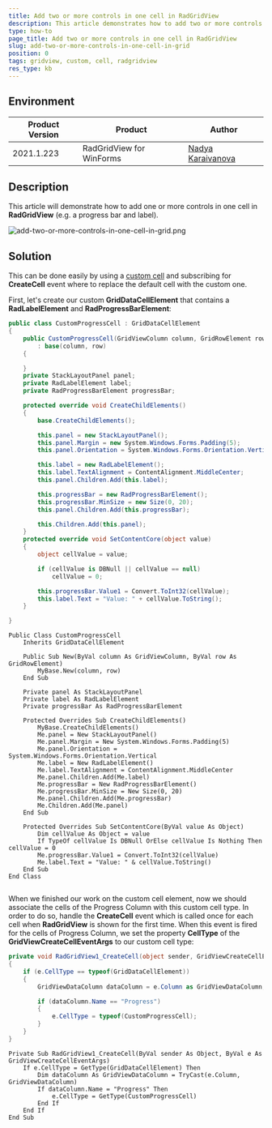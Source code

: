 ```yaml
---
title: Add two or more controls in one cell in RadGridView
description: This article demonstrates how to add two or more controls in one cell in RadGridView
type: how-to
page_title: Add two or more controls in one cell in RadGridView
slug: add-two-or-more-controls-in-one-cell-in-grid
position: 0
tags: gridview, custom, cell, radgridview
res_type: kb
---
```


## Environment
 
|Product Version|Product|Author|
|----|----|----|
|2021.1.223|RadGridView for WinForms|[Nadya Karaivanova](https://www.telerik.com/blogs/author/nadya-karaivanova)|
 
## Description

This article will demonstrate how to add one or more controls in one cell in **RadGridView** (e.g. a progress bar and label).

![add-two-or-more-controls-in-one-cell-in-grid.png](images/add-two-or-more-controls-in-one-cell-in-grid.png)
 
## Solution 

This can be done easily by using a [custom cell](https://docs.telerik.com/devtools/winforms/controls/gridview/cells/creating-custom-cells) and subscribing for **CreateCell** event where to replace the default cell with the custom one.

First, let's create our custom **GridDataCellElement** that contains a **RadLabelElement** and **RadProgressBarElement**:

````C#
public class CustomProgressCell : GridDataCellElement
{
    public CustomProgressCell(GridViewColumn column, GridRowElement row)
        : base(column, row)
    {

    }
    private StackLayoutPanel panel;
    private RadLabelElement label;
    private RadProgressBarElement progressBar;

    protected override void CreateChildElements()
    {
        base.CreateChildElements();

        this.panel = new StackLayoutPanel();
        this.panel.Margin = new System.Windows.Forms.Padding(5);
        this.panel.Orientation = System.Windows.Forms.Orientation.Vertical;

        this.label = new RadLabelElement();
        this.label.TextAlignment = ContentAlignment.MiddleCenter;
        this.panel.Children.Add(this.label);

        this.progressBar = new RadProgressBarElement();
        this.progressBar.MinSize = new Size(0, 20);
        this.panel.Children.Add(this.progressBar);

        this.Children.Add(this.panel);
    }
    protected override void SetContentCore(object value)
    {
        object cellValue = value;

        if (cellValue is DBNull || cellValue == null)
            cellValue = 0;

        this.progressBar.Value1 = Convert.ToInt32(cellValue);
        this.label.Text = "Value: " + cellValue.ToString();
    }

}


````
````VB.NET
Public Class CustomProgressCell
    Inherits GridDataCellElement

    Public Sub New(ByVal column As GridViewColumn, ByVal row As GridRowElement)
        MyBase.New(column, row)
    End Sub

    Private panel As StackLayoutPanel
    Private label As RadLabelElement
    Private progressBar As RadProgressBarElement

    Protected Overrides Sub CreateChildElements()
        MyBase.CreateChildElements()
        Me.panel = New StackLayoutPanel()
        Me.panel.Margin = New System.Windows.Forms.Padding(5)
        Me.panel.Orientation = System.Windows.Forms.Orientation.Vertical
        Me.label = New RadLabelElement()
        Me.label.TextAlignment = ContentAlignment.MiddleCenter
        Me.panel.Children.Add(Me.label)
        Me.progressBar = New RadProgressBarElement()
        Me.progressBar.MinSize = New Size(0, 20)
        Me.panel.Children.Add(Me.progressBar)
        Me.Children.Add(Me.panel)
    End Sub

    Protected Overrides Sub SetContentCore(ByVal value As Object)
        Dim cellValue As Object = value
        If TypeOf cellValue Is DBNull OrElse cellValue Is Nothing Then cellValue = 0
        Me.progressBar.Value1 = Convert.ToInt32(cellValue)
        Me.label.Text = "Value: " & cellValue.ToString()
    End Sub
End Class


````

When we finished our work on  the custom cell element, now we should associate the cells of the Progress Column with this custom cell type. In order to do so, handle the **CreateCell** event which is called once for each cell when **RadGridView** is shown for the first time. When this event is fired for the cells of Progress Column, we set the property **CellType** of the **GridViewCreateCellEventArgs** to our custom cell type:

````C#
private void RadGridView1_CreateCell(object sender, GridViewCreateCellEventArgs e)
{
    if (e.CellType == typeof(GridDataCellElement))
    {
        GridViewDataColumn dataColumn = e.Column as GridViewDataColumn;

        if (dataColumn.Name == "Progress")
        {
            e.CellType = typeof(CustomProgressCell);
        }
    }
}

````
````VB.NET
Private Sub RadGridView1_CreateCell(ByVal sender As Object, ByVal e As GridViewCreateCellEventArgs)
    If e.CellType = GetType(GridDataCellElement) Then
        Dim dataColumn As GridViewDataColumn = TryCast(e.Column, GridViewDataColumn)
        If dataColumn.Name = "Progress" Then
            e.CellType = GetType(CustomProgressCell)
        End If
    End If
End Sub

````

